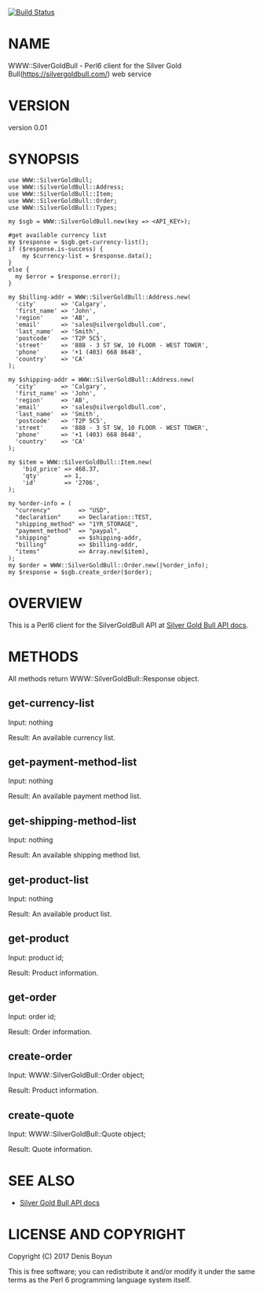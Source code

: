 [![Build Status](https://api.travis-ci.org/dboys/p6-WWW-SilverGoldBull.png)](https://travis-ci.org/dboys/p6-WWW-SilverGoldBull)

# NAME

WWW::SilverGoldBull - Perl6 client for the Silver Gold Bull(https://silvergoldbull.com/) web service

# VERSION

version 0.01

# SYNOPSIS
    use WWW::SilverGoldBull;
    use WWW::SilverGoldBull::Address;
    use WWW::SilverGoldBull::Item;
    use WWW::SilverGoldBull::Order;
    use WWW::SilverGoldBull::Types;

    my $sgb = WWW::SilverGoldBull.new(key => <API_KEY>);

    #get available currency list
    my $response = $sgb.get-currency-list();
    if ($response.is-success) {
        my $currency-list = $response.data();
    }
    else {
      my $error = $response.error();
    }

    my $billing-addr = WWW::SilverGoldBull::Address.new(
      'city'       => 'Calgary',
      'first_name' => 'John',
      'region'     => 'AB',
      'email'      => 'sales@silvergoldbull.com',
      'last_name'  => 'Smith',
      'postcode'   => 'T2P 5C5',
      'street'     => '888 - 3 ST SW, 10 FLOOR - WEST TOWER',
      'phone'      => '+1 (403) 668 8648',
      'country'    => 'CA'
    );

    my $shipping-addr = WWW::SilverGoldBull::Address.new(
      'city'       => 'Calgary',
      'first_name' => 'John',
      'region'     => 'AB',
      'email'      => 'sales@silvergoldbull.com',
      'last_name'  => 'Smith',
      'postcode'   => 'T2P 5C5',
      'street'     => '888 - 3 ST SW, 10 FLOOR - WEST TOWER',
      'phone'      => '+1 (403) 668 8648',
      'country'    => 'CA'
    );

    my $item = WWW::SilverGoldBull::Item.new(
        'bid_price' => 468.37,
        'qty'       => 1,
        'id'        => '2706',
    );

    my %order-info = (
      "currency"        => "USD",
      "declaration"     => Declaration::TEST,
      "shipping_method" => "1YR_STORAGE",
      "payment_method"  => "paypal",
      "shipping"        => $shipping-addr,
      "billing"         => $billing-addr,
      "items"           => Array.new($item),
    );
    my $order = WWW::SilverGoldBull::Order.new(|%order_info);
    my $response = $sgb.create_order($order);

# OVERVIEW

This is a Perl6 client for the SilverGoldBull API at [Silver Gold Bull API docs](https://silvergoldbull.com/api-docs).

# METHODS

All methods return WWW::SilverGoldBull::Response object.

## get-currency-list

Input: nothing

Result: An available currency list.

## get-payment-method-list

Input: nothing

Result: An available payment method list.

## get-shipping-method-list

Input: nothing

Result: An available shipping method list.

## get-product-list

Input: nothing

Result: An available product list.

## get-product

Input: product id;

Result: Product information.

## get-order

Input: order id;

Result: Order information.

## create-order

Input: WWW::SilverGoldBull::Order object;

Result: Product information.

## create-quote

Input: WWW::SilverGoldBull::Quote object;

Result: Quote information.


# SEE ALSO

- [Silver Gold Bull API docs](https://silvergoldbull.com/api-docs)

# LICENSE AND COPYRIGHT

Copyright (C) 2017 Denis Boyun

This is free software; you can redistribute it and/or modify it under the same terms as the Perl 6 programming language system itself.
